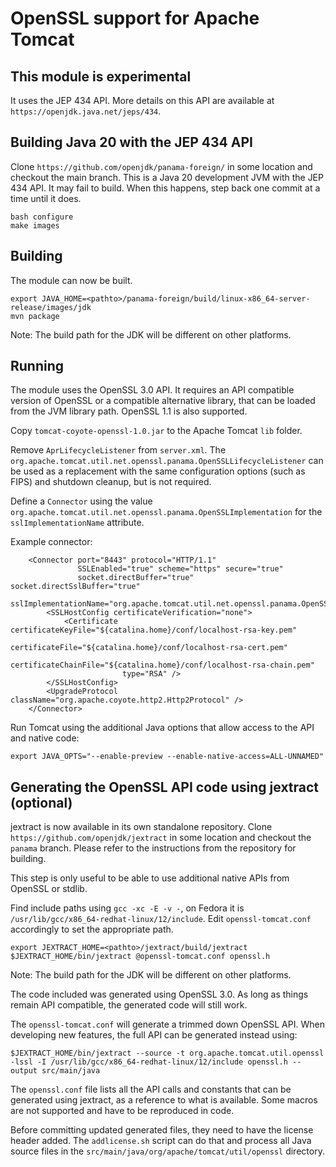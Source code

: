 # OpenSSL support for Apache Tomcat

## This module is experimental

It uses the JEP 434 API. More details on this API are available
at `https://openjdk.java.net/jeps/434`.

## Building Java 20 with the JEP 434 API

Clone `https://github.com/openjdk/panama-foreign/` in some location and
checkout the main branch. This is a Java 20 development JVM
with the JEP 434 API. It may fail to build. When this happens, step back
one commit at a time until it does.

```
bash configure
make images
```

## Building

The module can now be built.
```
export JAVA_HOME=<pathto>/panama-foreign/build/linux-x86_64-server-release/images/jdk
mvn package
```
Note: The build path for the JDK will be different on other platforms.

## Running

The module uses the OpenSSL 3.0 API. It requires an API compatible version of
OpenSSL or a compatible alternative library, that can be loaded from the JVM
library path. OpenSSL 1.1 is also supported.

Copy `tomcat-coyote-openssl-1.0.jar` to the Apache Tomcat `lib` folder.

Remove `AprLifecycleListener` from `server.xml`. The
`org.apache.tomcat.util.net.openssl.panama.OpenSSLLifecycleListener` can be
used as a replacement with the same configuration options (such as FIPS)
and shutdown cleanup, but is not required.

Define a `Connector` using the value
`org.apache.tomcat.util.net.openssl.panama.OpenSSLImplementation` for the
`sslImplementationName` attribute.

Example connector:
```
    <Connector port="8443" protocol="HTTP/1.1"
               SSLEnabled="true" scheme="https" secure="true"
               socket.directBuffer="true" socket.directSslBuffer="true"
               sslImplementationName="org.apache.tomcat.util.net.openssl.panama.OpenSSLImplementation">
        <SSLHostConfig certificateVerification="none">
            <Certificate certificateKeyFile="${catalina.home}/conf/localhost-rsa-key.pem"
                         certificateFile="${catalina.home}/conf/localhost-rsa-cert.pem"
                         certificateChainFile="${catalina.home}/conf/localhost-rsa-chain.pem"
                         type="RSA" />
        </SSLHostConfig>
        <UpgradeProtocol className="org.apache.coyote.http2.Http2Protocol" />
    </Connector>
```

Run Tomcat using the additional Java options that allow access to the API and
native code:
```
export JAVA_OPTS="--enable-preview --enable-native-access=ALL-UNNAMED"
```

## Generating the OpenSSL API code using jextract (optional)

jextract is now available in its own standalone repository. Clone
`https://github.com/openjdk/jextract` in some location and
checkout the `panama` branch. Please refer to the
instructions from the repository for building.

This step is only useful to be able to use additional native APIs from OpenSSL
or stdlib.

Find include paths using `gcc -xc -E -v -`, on Fedora it is
`/usr/lib/gcc/x86_64-redhat-linux/12/include`. Edit `openssl-tomcat.conf`
accordingly to set the appropriate path.

```
export JEXTRACT_HOME=<pathto>/jextract/build/jextract
$JEXTRACT_HOME/bin/jextract @openssl-tomcat.conf openssl.h
```
Note: The build path for the JDK will be different on other platforms.

The code included was generated using OpenSSL 3.0. As long as things remain
API compatible, the generated code will still work.

The `openssl-tomcat.conf` will generate a trimmed down OpenSSL API. When
developing new features, the full API can be generated instead using:
```
$JEXTRACT_HOME/bin/jextract --source -t org.apache.tomcat.util.openssl -lssl -I /usr/lib/gcc/x86_64-redhat-linux/12/include openssl.h --output src/main/java
```

The `openssl.conf` file lists all the API calls and constants that can be
generated using jextract, as a reference to what is available. Some macros are
not supported and have to be reproduced in code.

Before committing updated generated files, they need to have the license header
added. The `addlicense.sh` script can do that and process all Java source files
in the `src/main/java/org/apache/tomcat/util/openssl` directory.

